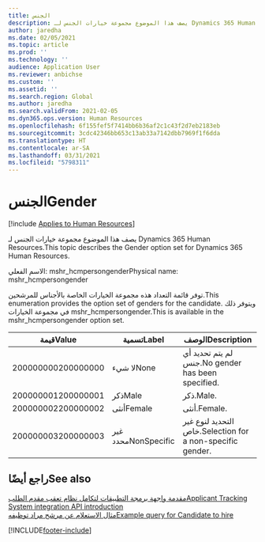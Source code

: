 ```yaml
---
title: الجنس
description: يصف هذا الموضوع مجموعة خيارات الجنس لـ Dynamics 365 Human Resources.
author: jaredha
ms.date: 02/05/2021
ms.topic: article
ms.prod: ''
ms.technology: ''
audience: Application User
ms.reviewer: anbichse
ms.custom: ''
ms.assetid: ''
ms.search.region: Global
ms.author: jaredha
ms.search.validFrom: 2021-02-05
ms.dyn365.ops.version: Human Resources
ms.openlocfilehash: 6f155fef5f7414bb6b36af2c1c43f2d7eb2183eb
ms.sourcegitcommit: 3cdc42346bb653c13ab33a7142dbb7969f1f6dda
ms.translationtype: HT
ms.contentlocale: ar-SA
ms.lasthandoff: 03/31/2021
ms.locfileid: "5798311"
---
```

# <a name="gender"></a><span data-ttu-id="d9c9e-103">الجنس</span><span class="sxs-lookup"><span data-stu-id="d9c9e-103">Gender</span></span>

[!include [Applies to Human Resources](../includes/applies-to-hr.md)]

<span data-ttu-id="d9c9e-104">يصف هذا الموضوع مجموعة خيارات الجنس لـ Dynamics 365 Human Resources.</span><span class="sxs-lookup"><span data-stu-id="d9c9e-104">This topic describes the Gender option set for Dynamics 365 Human Resources.</span></span>

<span data-ttu-id="d9c9e-105">الاسم الفعلي: mshr_hcmpersongender</span><span class="sxs-lookup"><span data-stu-id="d9c9e-105">Physical name: mshr_hcmpersongender</span></span>

<span data-ttu-id="d9c9e-106">توفر قائمة التعداد هذه مجموعة الخيارات الخاصة بالأجناس للمرشحين.</span><span class="sxs-lookup"><span data-stu-id="d9c9e-106">This enumeration provides the option set of genders for the candidate.</span></span> <span data-ttu-id="d9c9e-107">ويتوفر ذلك في مجموعة الخيارات mshr_hcmpersongender.</span><span class="sxs-lookup"><span data-stu-id="d9c9e-107">This is available in the mshr_hcmpersongender option set.</span></span>

| <span data-ttu-id="d9c9e-108">قيمة</span><span class="sxs-lookup"><span data-stu-id="d9c9e-108">Value</span></span> | <span data-ttu-id="d9c9e-109">تسمية</span><span class="sxs-lookup"><span data-stu-id="d9c9e-109">Label</span></span> | <span data-ttu-id="d9c9e-110">الوصف</span><span class="sxs-lookup"><span data-stu-id="d9c9e-110">Description</span></span> |
| --- | --- | --- |
| <span data-ttu-id="d9c9e-111">200000000</span><span class="sxs-lookup"><span data-stu-id="d9c9e-111">200000000</span></span> | <span data-ttu-id="d9c9e-112">لا شيء</span><span class="sxs-lookup"><span data-stu-id="d9c9e-112">None</span></span> | <span data-ttu-id="d9c9e-113">لم يتم تحديد أي جنس.</span><span class="sxs-lookup"><span data-stu-id="d9c9e-113">No gender has been specified.</span></span> |
| <span data-ttu-id="d9c9e-114">200000001</span><span class="sxs-lookup"><span data-stu-id="d9c9e-114">200000001</span></span> | <span data-ttu-id="d9c9e-115">ذكر</span><span class="sxs-lookup"><span data-stu-id="d9c9e-115">Male</span></span> | <span data-ttu-id="d9c9e-116">ذكر.</span><span class="sxs-lookup"><span data-stu-id="d9c9e-116">Male.</span></span> |
| <span data-ttu-id="d9c9e-117">200000002</span><span class="sxs-lookup"><span data-stu-id="d9c9e-117">200000002</span></span> | <span data-ttu-id="d9c9e-118">أنثى</span><span class="sxs-lookup"><span data-stu-id="d9c9e-118">Female</span></span> | <span data-ttu-id="d9c9e-119">أنثى.</span><span class="sxs-lookup"><span data-stu-id="d9c9e-119">Female.</span></span> |
| <span data-ttu-id="d9c9e-120">200000003</span><span class="sxs-lookup"><span data-stu-id="d9c9e-120">200000003</span></span> | <span data-ttu-id="d9c9e-121">غير محدد</span><span class="sxs-lookup"><span data-stu-id="d9c9e-121">NonSpecific</span></span> | <span data-ttu-id="d9c9e-122">التحديد لنوع غير خاص.</span><span class="sxs-lookup"><span data-stu-id="d9c9e-122">Selection for a non-specific gender.</span></span> |

## <a name="see-also"></a><span data-ttu-id="d9c9e-123">راجع أيضًا</span><span class="sxs-lookup"><span data-stu-id="d9c9e-123">See also</span></span>

[<span data-ttu-id="d9c9e-124">مقدمة واجهة برمجة التطبيقات لتكامل نظام تعقب مقدم الطلب</span><span class="sxs-lookup"><span data-stu-id="d9c9e-124">Applicant Tracking System integration API introduction</span></span>](hr-admin-integration-ats-api-introduction.md)<br>
[<span data-ttu-id="d9c9e-125">مثال الاستعلام عن مرشح مراد توظيفه</span><span class="sxs-lookup"><span data-stu-id="d9c9e-125">Example query for Candidate to hire</span></span>](hr-admin-integration-ats-api-candidate-to-hire-example-query.md)


[!INCLUDE[footer-include](../includes/footer-banner.md)]